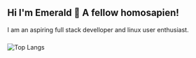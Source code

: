 ## Hi I'm Emerald 👋 A fellow homosapien!
I am an aspiring full stack develloper and linux user enthusiast. 
###
![Top Langs](https://github-readme-stats.vercel.app/api/top-langs/?username=emerald-developer&layout=compact&theme=dracula&v=2)
